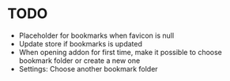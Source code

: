 # TODO
* Placeholder for bookmarks when favicon is null
* Update store if bookmarks is updated
* When opening addon for first time, make it possible to choose bookmark folder or create a new one
* Settings: Choose another bookmark folder
